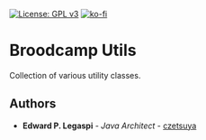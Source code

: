 [![License: GPL v3](https://img.shields.io/badge/License-GPLv3-blue.svg)](https://www.gnu.org/licenses/gpl-3.0)
[![ko-fi](https://www.ko-fi.com/img/githubbutton_sm.svg)](https://ko-fi.com/S6S0YXPX)

# Broodcamp Utils

Collection of various utility classes.

## Authors

* **Edward P. Legaspi** - *Java Architect* - [czetsuya](https://github.com/czetsuya)